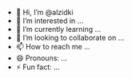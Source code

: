 - 👋 Hi, I’m @alzidki
- 👀 I’m interested in ...
- 🌱 I’m currently learning ...
- 💞️ I’m looking to collaborate on ...
- 📫 How to reach me ...
- 😄 Pronouns: ...
- ⚡ Fun fact: ...

<!---
alzidki/alzidki is a ✨ special ✨ repository because its `README.md` (this file) appears on your GitHub profile.
You can click the Preview link to take a look at your changes.
--->
